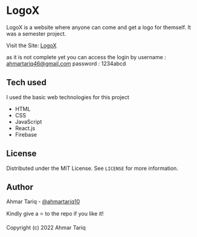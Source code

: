 # 	LogoX

LogoX is a website where anyone can come and get a logo for themself. It was a semester project.

Visit the Site: [LogoX](https://logo-x.vercel.app/)

as it is not complete yet you can access the login by 
username : ahmartariq46@gmail.com 
password : 1234abcd

##	Tech used
I used the basic web technologies for this project

 - HTML
 - CSS
 - JavaScript
 - React.js
 - Firebase

##	License

Distributed under the MIT License. See  `LICENSE`  for more information.

## Author

Ahmar Tariq -  [@ahmartariq10](https://twitter.com/ahmartariq10)

Kindly give a  ⭐  to the repo if you like it!

Copyright (c) 2022 Ahmar Tariq
